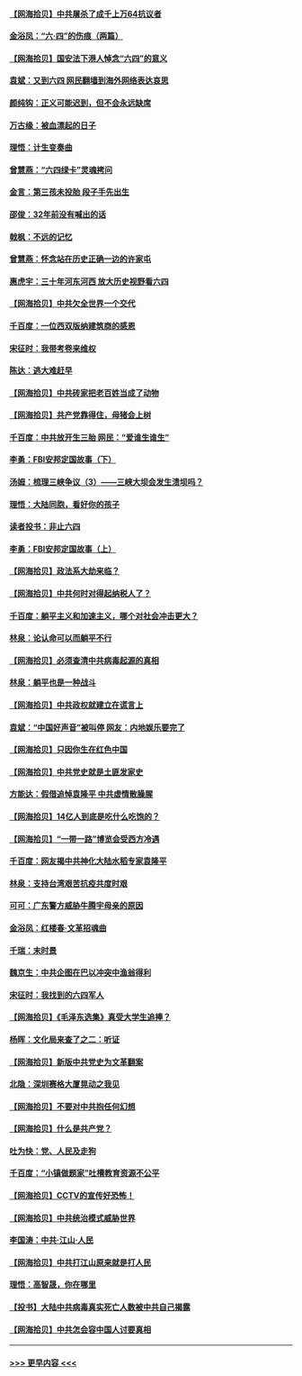 #### [【网海拾贝】中共屠杀了成千上万64抗议者](../pages/nsc993/n13002713.md?t=06081101) 
#### [金浴凤：“六·四”的伤痕（两篇）](../pages/nsc993/n13001719.md?t=06081101) 
#### [【网海拾贝】国安法下港人悼念“六四”的意义](../pages/nsc993/n13001039.md?t=06081101) 
#### [袁斌：又到六四 网民翻墙到海外网络表达哀思](../pages/nsc993/n13000995.md?t=06081101) 
#### [颜纯钩：正义可能迟到，但不会永远缺席](../pages/nsc993/n13000920.md?t=06081101) 
#### [万古缘：被血漂起的日子](../pages/nsc993/n13000914.md?t=06081101) 
#### [理悟：计生变奏曲](../pages/nsc993/n13000414.md?t=06081101) 
#### [曾慧燕：“六四绿卡”灵魂拷问](../pages/nsc993/n13000277.md?t=06081101) 
#### [金言：第三孩未投胎 段子手先出生](../pages/nsc993/n13000215.md?t=06081101) 
#### [邵俊：32年前没有喊出的话](../pages/nsc993/n13000181.md?t=06081101) 
#### [戟枫：不远的记忆](../pages/nsc993/n13000121.md?t=06081101) 
#### [曾慧燕：怀念站在历史正确一边的许家屯](../pages/nsc993/n13000073.md?t=06081101) 
#### [惠虎宇：三十年河东河西 放大历史视野看六四](../pages/nsc993/n13000018.md?t=06081101) 
#### [【网海拾贝】中共欠全世界一个交代](../pages/nsc993/n12998706.md?t=06081101) 
#### [千百度：一位西双版纳建筑商的感恩](../pages/nsc993/n12998487.md?t=06081101) 
#### [宋征时：我带考卷来维权](../pages/nsc993/n12994088.md?t=06081101) 
#### [陈达：逃大难赶早](../pages/nsc993/n12993569.md?t=06081101) 
#### [【网海拾贝】中共砖家把老百姓当成了动物](../pages/nsc993/n12993483.md?t=06081101) 
#### [【网海拾贝】共产党靠得住，母猪会上树](../pages/nsc993/n12990730.md?t=06081101) 
#### [千百度：中共放开生三胎 网民：“爱谁生谁生”](../pages/nsc993/n12990644.md?t=06081101) 
#### [李勇：FBI安邦定国故事（下）](../pages/nsc993/n12987854.md?t=06081101) 
#### [汤姆：梳理三峡争议（3）——三峡大坝会发生溃坝吗？](../pages/nsc993/n12989806.md?t=06081101) 
#### [理悟：大陆同胞，看好你的孩子](../pages/nsc993/n12989778.md?t=06081101) 
#### [读者投书：非止六四](../pages/nsc993/n12989673.md?t=06081101) 
#### [李勇：FBI安邦定国故事（上）](../pages/nsc993/n12987749.md?t=06081101) 
#### [【网海拾贝】政法系大劫来临？](../pages/nsc993/n12987596.md?t=06081101) 
#### [【网海拾贝】中共何时对得起纳税人了？](../pages/nsc993/n12985578.md?t=06081101) 
#### [千百度：躺平主义和加速主义，哪个对社会冲击更大？](../pages/nsc993/n12985512.md?t=06081101) 
#### [林泉：论认命可以而躺平不行](../pages/nsc993/n12985505.md?t=06081101) 
#### [【网海拾贝】必须查清中共病毒起源的真相](../pages/nsc993/n12984276.md?t=06081101) 
#### [林泉：躺平也是一种战斗](../pages/nsc993/n12984194.md?t=06081101) 
#### [【网海拾贝】中共政权就建立在谎言上](../pages/nsc993/n12981880.md?t=06081101) 
#### [袁斌：“中国好声音”被叫停 网友：内地娱乐要完了](../pages/nsc993/n12981826.md?t=06081101) 
#### [【网海拾贝】只因你生在红色中国](../pages/nsc993/n12979096.md?t=06081101) 
#### [【网海拾贝】中共党史就是土匪发家史](../pages/nsc993/n12976478.md?t=06081101) 
#### [方能达：假借追悼袁隆平 中共虚情散臊腥](../pages/nsc993/n12976396.md?t=06081101) 
#### [【网海拾贝】14亿人到底是吃什么吃饱的？](../pages/nsc993/n12974125.md?t=06081101) 
#### [【网海拾贝】“一带一路”博览会受西方冷遇](../pages/nsc993/n12971787.md?t=06081101) 
#### [千百度：网友揭中共神化大陆水稻专家袁隆平](../pages/nsc993/n12971733.md?t=06081101) 
#### [林泉：支持台湾艰苦抗疫共度时艰](../pages/nsc993/n12971350.md?t=06081101) 
#### [可可：广东警方威胁牛腾宇母亲的原因](../pages/nsc993/n12971100.md?t=06081101) 
#### [金浴凤：红楼春·文革招魂曲](../pages/nsc993/n12970354.md?t=06081101) 
#### [千瑞：末时景](../pages/nsc993/n12970337.md?t=06081101) 
#### [魏京生：中共企图在巴以冲突中渔翁得利](../pages/nsc993/n12970286.md?t=06081101) 
#### [宋征时：我找到的六四军人](../pages/nsc993/n12970213.md?t=06081101) 
#### [【网海拾贝】《毛泽东选集》真受大学生追捧？](../pages/nsc993/n12968779.md?t=06081101) 
#### [杨晖：文化局来查了之二：听证](../pages/nsc993/n12966528.md?t=06081101) 
#### [【网海拾贝】新版中共党史为文革翻案](../pages/nsc993/n12967526.md?t=06081101) 
#### [北隐：深圳赛格大厦晃动之我见](../pages/nsc993/n12967393.md?t=06081101) 
#### [【网海拾贝】不要对中共抱任何幻想](../pages/nsc993/n12965222.md?t=06081101) 
#### [【网海拾贝】什么是共产党？](../pages/nsc993/n12962781.md?t=06081101) 
#### [吐为快：党、人民及走狗](../pages/nsc993/n12962747.md?t=06081101) 
#### [千百度：“小镇做题家”吐槽教育资源不公平](../pages/nsc993/n12962705.md?t=06081101) 
#### [【网海拾贝】CCTV的宣传好恐怖！](../pages/nsc993/n12959984.md?t=06081101) 
#### [【网海拾贝】中共统治模式威胁世界](../pages/nsc993/n12957622.md?t=06081101) 
#### [李国涛：中共‧江山‧人民](../pages/nsc993/n12957502.md?t=06081101) 
#### [【网海拾贝】中共打江山原来就是打人民](../pages/nsc993/n12954345.md?t=06081101) 
#### [理悟：高智晟，你在哪里](../pages/nsc993/n12953115.md?t=06081101) 
#### [【投书】大陆中共病毒真实死亡人数被中共自己揭露](../pages/nsc993/n12953050.md?t=06081101) 
#### [【网海拾贝】中共怎会容中国人讨要真相](../pages/nsc993/n12952161.md?t=06081101) 

----
#### [ >>> 更早内容 <<< ](../indexes/nsc993-earlier.md)

